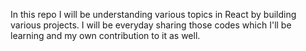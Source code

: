 In this repo I will be understanding various topics in React by building various projects.
I will be everyday sharing those codes which I'll be learning and my own contribution to it as well.
